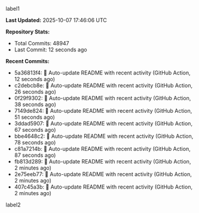 
label1 
<!-- ACTIVITY_START -->
**Last Updated:** 2025-10-07 17:46:06 UTC

**Repository Stats:**
- Total Commits: 48947
- Last Commit: 12 seconds ago

**Recent Commits:**
- 5a36813f4: 🤖 Auto-update README with recent activity (GitHub Action, 12 seconds ago)
- c2debcb8e: 🤖 Auto-update README with recent activity (GitHub Action, 26 seconds ago)
- 0f29f9302: 🤖 Auto-update README with recent activity (GitHub Action, 38 seconds ago)
- 7149de824: 🤖 Auto-update README with recent activity (GitHub Action, 51 seconds ago)
- 3ddad5907: 🤖 Auto-update README with recent activity (GitHub Action, 67 seconds ago)
- bbe4648c2: 🤖 Auto-update README with recent activity (GitHub Action, 78 seconds ago)
- c81a7214b: 🤖 Auto-update README with recent activity (GitHub Action, 87 seconds ago)
- fb813d289: 🤖 Auto-update README with recent activity (GitHub Action, 2 minutes ago)
- 2e75eeb77: 🤖 Auto-update README with recent activity (GitHub Action, 2 minutes ago)
- 407c45a3b: 🤖 Auto-update README with recent activity (GitHub Action, 2 minutes ago)
<!-- ACTIVITY_END -->

label2

